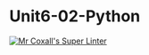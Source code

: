 # Unit6-02-Python
[![Mr Coxall's Super Linter](https://github.com/ICS3U-Programming-NoahS/Unit6-02-Python/workflows/Mr%20Coxall's%20Super%20Linter/badge.svg)](https://github.com/ICS3U-Programming-NoahS/Unit6-02-Python/actions/)
